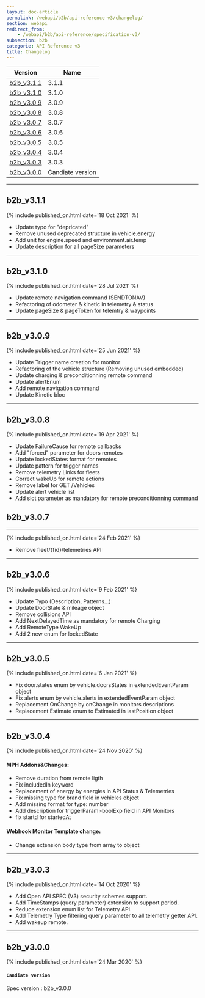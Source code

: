 ```yaml
---
layout: doc-article
permalink: /webapi/b2b/api-reference-v3/changelog/
section: webapi
redirect_from: 
    - /webapi/b2b/api-reference/specification-v3/
subsection: b2b
categorie: API Reference v3 
title: Changelog
---
```


Version|Name
-|-
[b2b_v3.1.1](#b2b_v311) | 3.1.1
[b2b_v3.1.0](#b2b_v310) | 3.1.0
[b2b_v3.0.9](#b2b_v309) | 3.0.9
[b2b_v3.0.8](#b2b_v308) | 3.0.8
[b2b_v3.0.7](#b2b_v307) | 3.0.7
[b2b_v3.0.6](#b2b_v306) | 3.0.6
[b2b_v3.0.5](#b2b_v305) | 3.0.5
[b2b_v3.0.4](#b2b_v304) | 3.0.4
[b2b_v3.0.3](#b2b_v303) | 3.0.3
[b2b_v3.0.0](#b2b_v300) | Candiate version

<hr>

## b2b_v3.1.1

{% include published_on.html date='18 Oct 2021' %}

- Update typo for "depricated"
- Remove unused deprecated structure in vehicle.energy
- Add unit for engine.speed and environment.air.temp
- Update description for all pageSize parameters

<hr>

## b2b_v3.1.0

{% include published_on.html date='28 Jul 2021' %}

- Update remote navigation command (SENDTONAV)
- Refactoring of odometer & kinetic in telemetry & status
- Update pageSize & pageToken for telemtry & waypoints



<hr>

## b2b_v3.0.9

{% include published_on.html date='25 Jun 2021' %}

- Update Trigger name creation for monitor
- Refactoring of the vehicle structure (Removing unused embedded)
- Update charging & preconditionning remote command
- Update alertEnum
- Add remote navigation command
- Update Kinetic bloc

<hr>

## b2b_v3.0.8

{% include published_on.html date='19 Apr 2021' %}

- Update FailureCause for remote callbacks
- Add "forced" parameter for doors remotes
- Update lockedStates format for remotes
- Update pattern for trigger names
- Remove telemetry Links for fleets
- Correct wakeUp for remote actions
- Remove label for GET /Vehicles
- Update alert vehicle list
- Add slot parameter as mandatory for remote preconditionning command


## b2b_v3.0.7
<hr>



{% include published_on.html date='24 Feb 2021' %}

- Remove fleet/{fid}/telemetries API


<hr>

## b2b_v3.0.6

{% include published_on.html date='9 Feb 2021' %}

- Update Typo (Description, Patterns...)
- Update DoorState & mileage object
- Remove collisions API
- Add NextDelayedTime as mandatory for remote Charging
- Add RemoteType WakeUp
- Add 2 new enum for lockedState

<hr>

## b2b_v3.0.5

{% include published_on.html date='6 Jan 2021' %}

- Fix door.states enum by vehicle.doorsStates in extendedEventParam object
- Fix alerts enum by vehicle.alerts in extendedEventParam object
- Replacement OnChange by onChange in monitors descriptions
- Replacement Estimate enum to Estimated in lastPosition object


<hr>

## b2b_v3.0.4

{% include published_on.html date='24 Nov 2020' %}

#### MPH Addons&Changes:

- Remove duration from remote ligth
- Fix includedIn keyword
- Replacement of energy by energies in API Status & Telemetries
- Fix missing type for brand field in vehicles object
- Add missing format for type: number
- Add description for triggerParam>boolExp field in API Monitors
- fix startd for startedAt

#### Webhook Monitor Template change:
- Change extension body type from array to object


<hr>

## b2b_v3.0.3

{% include published_on.html date='14 Oct 2020' %}

- Add Open API SPEC (V3) security schemes support.
- Add TimeStamps (query parameter) extension to support period.
- Reduce extension enum list for Telemetry API.
- Add Telemetry Type filtering query parameter to all telemetry getter API.
- Add wakeup remote.

<hr>

## b2b_v3.0.0

{% include published_on.html date='24 Mar 2020' %}

#### `Candiate version`
Spec version : b2b_v3.0.0